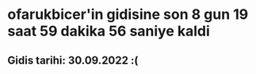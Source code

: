 # ofarukbicer'in gidisine son 8 gun 19 saat 59 dakika 56 saniye kaldi

## Gidis tarihi: 30.09.2022 :(
